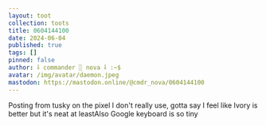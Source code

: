```yaml
---
layout: toot
collection: toots
title: 0604144100
date: 2024-06-04
published: true
tags: []
pinned: false
author: ⸸ commander ░ nova ⸸ :~$
avatar: /img/avatar/daemon.jpeg
mastodon: https://mastodon.online/@cmdr_nova/0604144100
---
```


Posting from tusky on the pixel I don't really use, gotta say I feel like Ivory is better but it's neat at leastAlso Google keyboard is so tiny
